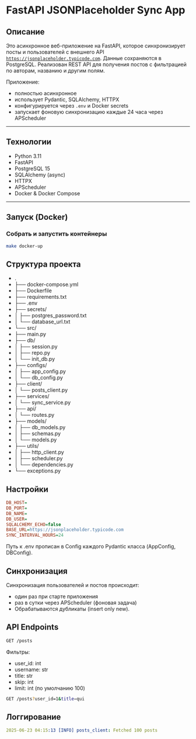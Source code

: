 # FastAPI JSONPlaceholder Sync App

## Описание

Это асинхронное веб-приложение на FastAPI, которое синхронизирует посты и пользователей с внешнего API [`https://jsonplaceholder.typicode.com`](https://jsonplaceholder.typicode.com). Данные сохраняются в PostgreSQL. Реализован REST API для получения постов с фильтрацией по авторам, названию и другим полям.

Приложение:
- полностью асинхронное
- использует Pydantic, SQLAlchemy, HTTPX
- конфигурируется через `.env` и Docker secrets
- запускает фоновую синхронизацию каждые 24 часа через APScheduler

---

## Технологии

- Python 3.11
- FastAPI
- PostgreSQL 15
- SQLAlchemy (async)
- HTTPX
- APScheduler
- Docker & Docker Compose

---

## Запуск (Docker)

### Собрать и запустить контейнеры

```bash
make docker-up
```


## Структура проекта

- .
- ├── docker-compose.yml
- ├── Dockerfile
- ├── requirements.txt
- ├── .env
- ├── secrets/
- │   ├── postgres_password.txt
- │   └── database_url.txt
- └── src/
-    ├── main.py
-    ├── db/
-    │   ├── session.py
-    │   ├── repo.py
-    │   └── init_db.py
-    ├── configs/
-    │   ├── app_config.py
-    │   └── db_config.py
-    ├── client/
-    │   └── posts_client.py
-    ├── services/
-    │   └── sync_service.py
-    ├── api/
-    │   └── routes.py
-    ├── models/
-    │   ├── db_models.py
-    │   ├── schemas.py
-    │   └── models.py
-    ├── utils/
-    │   ├── http_client.py
-    │   ├── scheduler.py
-    │   └── dependencies.py
-    └── exceptions.py

## Настройки

```ini
DB_HOST=
DB_PORT=
DB_NAME=
DB_USER=
SQLALCHEMY_ECHO=false
BASE_URL=https://jsonplaceholder.typicode.com
SYNC_INTERVAL_HOURS=24
```

Путь к .env прописан в Config каждого Pydantic класса (AppConfig, DBConfig).

## Синхронизация

Синхронизация пользователей и постов происходит:

- один раз при старте приложения
- раз в сутки через APScheduler (фоновая задача)
- Обрабатываются дубликаты (insert only new).


## API Endpoints

```bash
GET /posts
```

Фильтры:
- user_id: int
- username: str
- title: str
- skip: int
- limit: int (по умолчанию 100)


```bash
GET /posts?user_id=1&title=qui
```

## Логгирование

```yaml
2025-06-23 04:15:13 [INFO] posts_client: Fetched 100 posts
```


